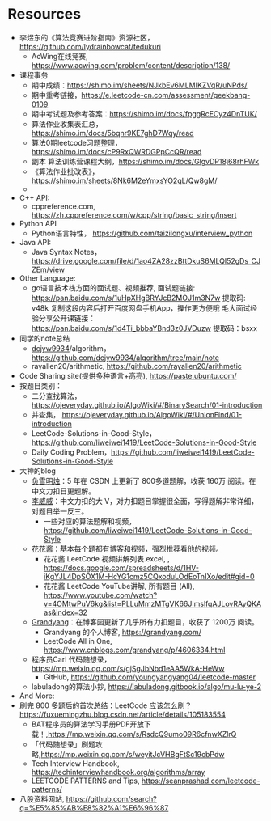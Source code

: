 # Resources



- 李煜东的《算法竞赛进阶指南》资源社区， https://github.com/lydrainbowcat/tedukuri
  - AcWing在线竞赛, https://www.acwing.com/problem/content/description/138/
- 课程事务
  - 期中成绩：https://shimo.im/sheets/NJkbEv6MLMIKZVqR/uNPds/
  - 期中重考链接，https://e.leetcode-cn.com/assessment/geekbang-0109
  - 期中考试题及参考答案：https://shimo.im/docs/fpggRcECyz4DnTUK/ 
  - 算法作业收集表汇总， https://shimo.im/docs/5bqnr9KE7ghD7Wqy/read
  - 算法0期leetcode习题整理，https://shimo.im/docs/cP9RxQWRDGPpCcQR/read
  - 副本 算法训练营课程大纲，https://shimo.im/docs/GlgvDP18j68rhFWk
  - 《算法作业批改表️》，https://shimo.im/sheets/8Nk6M2eYmxsYO2qL/Qw8gM/ 
  - 
- C++ API:
  - cppreference.com, https://zh.cppreference.com/w/cpp/string/basic_string/insert
- Python API
  - Python语言特性， https://github.com/taizilongxu/interview_python
- Java API:
  - Java Syntax Notes， https://drive.google.com/file/d/1ao4ZA28zzBttDkuS6MLQI52gDs_CJZEm/view
- Other Language:
  - go语言技术栈方面的面试题、视频推荐, 面试题链接: https://pan.baidu.com/s/1uHpXHgBRYJcB2MOJ1m3N7w 提取码: v48k 复制这段内容后打开百度网盘手机App，操作更方便哦
    毛大面试经验分享公开课链接：https://pan.baidu.com/s/1d4Ti_bbbaYBnd3z0JVDuzw 
    提取码：bsxx	
- 同学的note总结
  - [dcjyw9934](https://github.com/dcjyw9934)/algorithm，https://github.com/dcjyw9934/algorithm/tree/main/note
  - rayallen20/arithmetic, https://github.com/rayallen20/arithmetic
- Code Sharing site(提供多种语言+高亮), https://paste.ubuntu.com/
- 按题目类别：
  - 二分查找算法， https://ojeveryday.github.io/AlgoWiki/#/BinarySearch/01-introduction
  - 并查集， https://ojeveryday.github.io/AlgoWiki/#/UnionFind/01-introduction
  - LeetCode-Solutions-in-Good-Style， https://github.com/liweiwei1419/LeetCode-Solutions-in-Good-Style
  - Daily Coding Problem，https://github.com/liweiwei1419/LeetCode-Solutions-in-Good-Style
- 大神的blog
  - [负雪明烛](https://blog.csdn.net/fuxuemingzhu)：5 年在 CSDN 上更新了 800多道题解，收获 160万 阅读。在中文力扣日更题解。
  - [李威威](https://liweiwei1419.gitee.io/leetcode-algo/)：中文力扣的大 V，对力扣题目掌握很全面，写得题解非常详细，对题目举一反三。
    - 一些对应的算法题解和视频，https://github.com/liweiwei1419/LeetCode-Solutions-in-Good-Style
  - [花花酱](https://zxi.mytechroad.com/blog/)：基本每个题都有博客和视频，强烈推荐看他的视频。
    - 花花酱 LeetCode 视频讲解列表.excel, , https://docs.google.com/spreadsheets/d/1HV-iKgYJL4DpSOX1M-HcYG1cmz5CQxoduLOdEoTnIXo/edit#gid=0
    - 花花酱 LeetCode YouTube讲解, 所有题目 (All), https://www.youtube.com/watch?v=4OMtwPuV6kg&list=PLLuMmzMTgVK66JImslfqAJLovRAyQKAas&index=32
  - [Grandyang](https://www.cnblogs.com/grandyang/)：在博客园更新了几乎所有力扣题目，收获了 1200万 阅读。
    - Grandyang 的个人博客, https://grandyang.com/
    - LeetCode All in One, https://www.cnblogs.com/grandyang/p/4606334.html
  - 程序员Carl 代码随想录，https://mp.weixin.qq.com/s/gjSgJbNbd1eAA5WkA-HeWw
    - GitHub, https://github.com/youngyangyang04/leetcode-master
  - labuladong的算法小抄, https://labuladong.gitbook.io/algo/mu-lu-ye-2
- And More:
- 刷完 800 多题后的首次总结：LeetCode 应该怎么刷？https://fuxuemingzhu.blog.csdn.net/article/details/105183554
  - BAT程序员的算法学习手册PDF开放下载！,https://mp.weixin.qq.com/s/RsdcQ9umo09R6cfnwXZlrQ
  - 「代码随想录」刷题攻略,https://mp.weixin.qq.com/s/weyitJcVHBgFtSc19cbPdw
  - Tech Interview Handbook, https://techinterviewhandbook.org/algorithms/array
  - LEETCODE PATTERNS and Tips, https://seanprashad.com/leetcode-patterns/
- 八股资料网站, https://github.com/search?q=%E5%85%AB%E8%82%A1%E6%96%87

